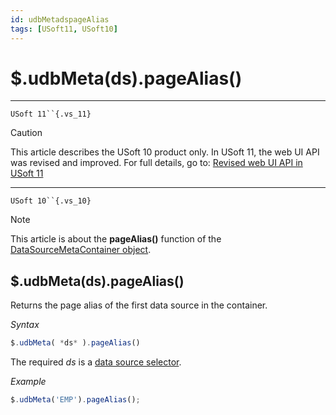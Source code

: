 ```yaml
---
id: udbMetadspageAlias
tags: [USoft11, USoft10]
---
```

# $.udbMeta(ds).pageAlias()



----

`USoft 11``{.vs_11}`

> [!CAUTION]
> This article describes the USoft 10 product only.
> In USoft 11, the web UI API was revised and improved. For full details, go to:
> [Revised web UI API in USoft 11](/docs/Web_and_app_UIs/UDB_udb/Revised_web_UI_API_in_USoft_11.md)

----

`USoft 10``{.vs_10}`

> [!NOTE]
> This article is about the **pageAlias()** function of the [DataSourceMetaContainer object](/docs/Web_and_app_UIs/UDB_DataSourceMetaContainer).

## **$.udbMeta(ds).pageAlias()**

Returns the page alias of the first data source in the container.

*Syntax*

```js
$.udbMeta( *ds* ).pageAlias()
```

The required *ds* is a [data source selector](/docs/Web_and_app_UIs/UDB_DataSourceMetaContainer/UDB_DataSourceMetaContainer_object.md).

*Example*

```js
$.udbMeta('EMP').pageAlias();
```

 